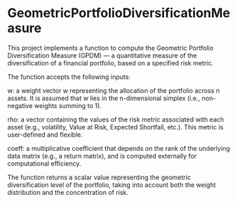 # GeometricPortfolioDiversificationMeasure
This project implements a function to compute the Geometric Portfolio Diversification Measure (GPDM) — a quantitative measure of 
the diversification of a financial portfolio, based on a specified risk metric.

The function accepts the following inputs:

w: a weight vector w representing the allocation of the portfolio across n assets. It is assumed that w lies in the n-dimensional simplex 
(i.e., non-negative weights summing to 1).

rho: a vector containing the values of the risk metric associated with each asset (e.g., volatility, Value at Risk, Expected Shortfall, etc.). 
This metric is user-defined and flexible.

coeff: a multiplicative coefficient that depends on the rank of the underlying data matrix (e.g., a return matrix), and is computed externally 
for computational efficiency. 

The function returns a scalar value representing the geometric diversification level of the portfolio, taking into account both the weight distribution 
and the concentration of risk. 
